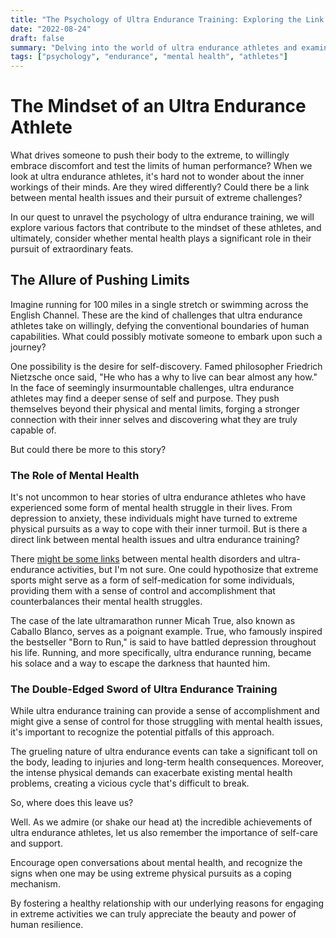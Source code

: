```yaml
---
title: "The Psychology of Ultra Endurance Training: Exploring the Link Between Mental Health and Extreme Athletes"
date: "2022-08-24"
draft: false
summary: "Delving into the world of ultra endurance athletes and examining the relationship between mental health and pushing the limits of human performance."
tags: ["psychology", "endurance", "mental health", "athletes"]
---
```


# The Mindset of an Ultra Endurance Athlete

What drives someone to push their body to the extreme, to willingly embrace discomfort and test the limits of human performance? When we look at ultra endurance athletes, it's hard not to wonder about the inner workings of their minds. Are they wired differently? Could there be a link between mental health issues and their pursuit of extreme challenges?

In our quest to unravel the psychology of ultra endurance training, we will explore various factors that contribute to the mindset of these athletes, and ultimately, consider whether mental health plays a significant role in their pursuit of extraordinary feats.

## The Allure of Pushing Limits

Imagine running for 100 miles in a single stretch or swimming across the English Channel. These are the kind of challenges that ultra endurance athletes take on willingly, defying the conventional boundaries of human capabilities. What could possibly motivate someone to embark upon such a journey?

One possibility is the desire for self-discovery. Famed philosopher Friedrich Nietzsche once said, "He who has a why to live can bear almost any how." In the face of seemingly insurmountable challenges, ultra endurance athletes may find a deeper sense of self and purpose. They push themselves beyond their physical and mental limits, forging a stronger connection with their inner selves and discovering what they are truly capable of.

But could there be more to this story? 

### The Role of Mental Health

It's not uncommon to hear stories of ultra endurance athletes who have experienced some form of mental health struggle in their lives. From depression to anxiety, these individuals might have turned to extreme physical pursuits as a way to cope with their inner turmoil. But is there a direct link between mental health issues and ultra endurance training?

There [might be some links](https://www.mdpi.com/2075-4663/11/3/5) between mental health disorders and ultra-endurance activities, but I'm not sure. One could hypothosize that extreme sports might serve as a form of self-medication for some individuals, providing them with a sense of control and accomplishment that counterbalances their mental health struggles.

The case of the late ultramarathon runner Micah True, also known as Caballo Blanco, serves as a poignant example. True, who famously inspired the bestseller "Born to Run," is said to have battled depression throughout his life. Running, and more specifically, ultra endurance running, became his solace and a way to escape the darkness that haunted him.

### The Double-Edged Sword of Ultra Endurance Training

While ultra endurance training can provide a sense of accomplishment and might give a sense of control for those struggling with mental health issues, it's important to recognize the potential pitfalls of this approach. 

The grueling nature of ultra endurance events can take a significant toll on the body, leading to injuries and long-term health consequences. Moreover, the intense physical demands can exacerbate existing mental health problems, creating a vicious cycle that's difficult to break.

So, where does this leave us?

Well. As we admire (or shake our head at) the incredible achievements of ultra endurance athletes, let us also remember the importance of self-care and support. 

Encourage open conversations about mental health, and recognize the signs when one may be using extreme physical pursuits as a coping mechanism. 

By fostering a healthy relationship with our underlying reasons for engaging in extreme activities we can truly appreciate the beauty and power of human resilience.